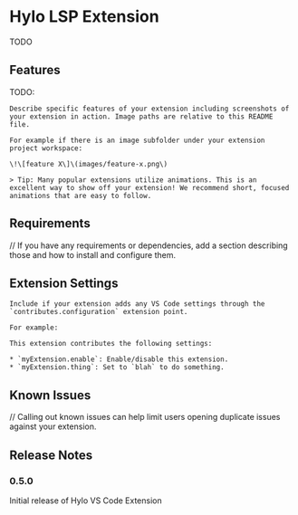 # Hylo LSP Extension

TODO

## Features


TODO:

```
Describe specific features of your extension including screenshots of your extension in action. Image paths are relative to this README file.

For example if there is an image subfolder under your extension project workspace:

\!\[feature X\]\(images/feature-x.png\)

> Tip: Many popular extensions utilize animations. This is an excellent way to show off your extension! We recommend short, focused animations that are easy to follow.
```

## Requirements

// If you have any requirements or dependencies, add a section describing those and how to install and configure them.

## Extension Settings

```
Include if your extension adds any VS Code settings through the `contributes.configuration` extension point.

For example:

This extension contributes the following settings:

* `myExtension.enable`: Enable/disable this extension.
* `myExtension.thing`: Set to `blah` to do something.
```

## Known Issues

// Calling out known issues can help limit users opening duplicate issues against your extension.

## Release Notes


### 0.5.0

Initial release of Hylo VS Code Extension
